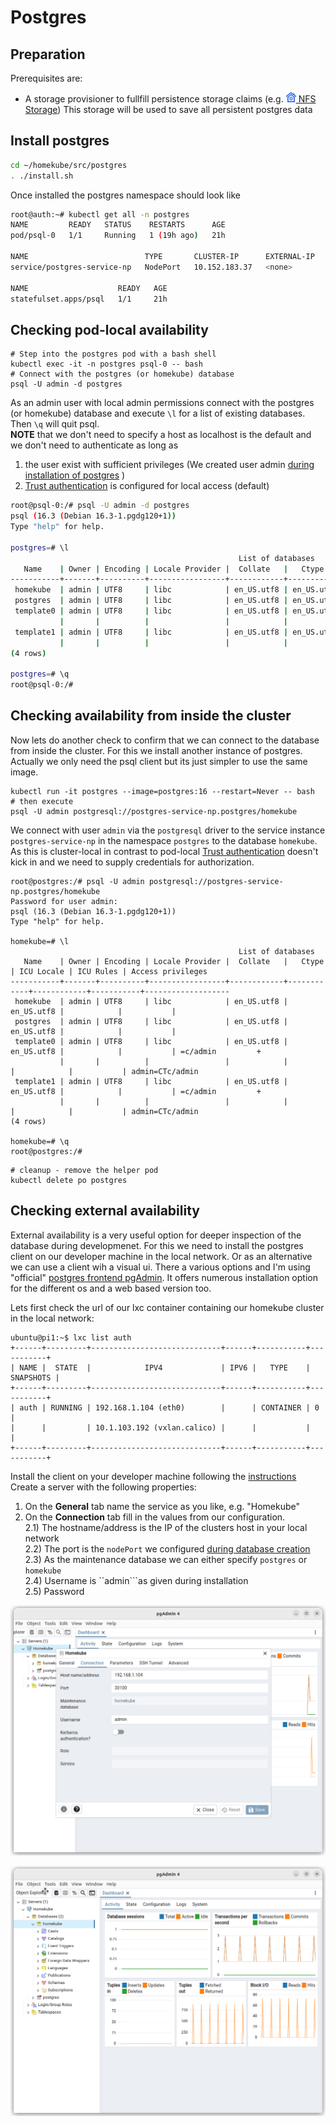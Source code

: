 # Postgres

## Preparation

Prerequisites are:
- A storage provisioner to fullfill persistence storage claims (e.g.
  ![](images/ico/color/homekube_16.png)[ NFS Storage](nfs.md)) This storage will be used to save all persistent postgres data

## Install postgres

```bash
cd ~/homekube/src/postgres
. ./install.sh
```
Once installed the postgres namespace should look like
```bash
root@auth:~# kubectl get all -n postgres
NAME         READY   STATUS    RESTARTS      AGE
pod/psql-0   1/1     Running   1 (19h ago)   21h

NAME                          TYPE       CLUSTER-IP      EXTERNAL-IP   PORT(S)          AGE
service/postgres-service-np   NodePort   10.152.183.37   <none>        5432:30100/TCP   21h

NAME                    READY   AGE
statefulset.apps/psql   1/1     21h

```

## Checking pod-local availability

```shell
# Step into the postgres pod with a bash shell
kubectl exec -it -n postgres psql-0 -- bash 
# Connect with the postgres (or homekube) database
psql -U admin -d postgres
```
As an admin user with local admin permissions connect with the postgres (or homekube)
database and execute ``\l`` for a list of existing databases. Then ``\q`` will quit psql.  
**NOTE** that we don't need to specify a host as localhost is the default and we don't need
to authenticate as long as
1) the user exist with sufficient privileges (We created user admin [during installation of postgres](../src/postgres/postgres-nfs.yaml) )
2) [Trust authentication](https://www.postgresql.org/docs/current/auth-trust.html) is configured for local access (default)

```bash
root@psql-0:/# psql -U admin -d postgres
psql (16.3 (Debian 16.3-1.pgdg120+1))
Type "help" for help.

postgres=# \l
                                                   List of databases
   Name    | Owner | Encoding | Locale Provider |  Collate   |   Ctype    | ICU Locale | ICU Rules | Access privileges 
-----------+-------+----------+-----------------+------------+------------+------------+-----------+-------------------
 homekube  | admin | UTF8     | libc            | en_US.utf8 | en_US.utf8 |            |           | 
 postgres  | admin | UTF8     | libc            | en_US.utf8 | en_US.utf8 |            |           | 
 template0 | admin | UTF8     | libc            | en_US.utf8 | en_US.utf8 |            |           | =c/admin         +
           |       |          |                 |            |            |            |           | admin=CTc/admin
 template1 | admin | UTF8     | libc            | en_US.utf8 | en_US.utf8 |            |           | =c/admin         +
           |       |          |                 |            |            |            |           | admin=CTc/admin
(4 rows)

postgres=# \q
root@psql-0:/# 
```

## Checking availability from inside the cluster

Now lets do another check to confirm that we can connect to the database from inside the cluster. For this we install
another instance of postgres. Actually we only need the psql client but its just simpler to use the same image.

```shell
kubectl run -it postgres --image=postgres:16 --restart=Never -- bash
# then execute
psql -U admin postgresql://postgres-service-np.postgres/homekube
```
We connect with user ``admin`` via the ``postgresql`` driver to the service instance ``postgres-service-np``
in the namespace ``postgres`` to the database ``homekube``.  
As this is cluster-local in contrast to pod-local
[Trust authentication](https://www.postgresql.org/docs/current/auth-trust.html) doesn't kick in and we need to supply credentials for authorization.

```shell
root@postgres:/# psql -U admin postgresql://postgres-service-np.postgres/homekube
Password for user admin: 
psql (16.3 (Debian 16.3-1.pgdg120+1))
Type "help" for help.

homekube=# \l
                                                   List of databases
   Name    | Owner | Encoding | Locale Provider |  Collate   |   Ctype    | ICU Locale | ICU Rules | Access privileges 
-----------+-------+----------+-----------------+------------+------------+------------+-----------+-------------------
 homekube  | admin | UTF8     | libc            | en_US.utf8 | en_US.utf8 |            |           | 
 postgres  | admin | UTF8     | libc            | en_US.utf8 | en_US.utf8 |            |           | 
 template0 | admin | UTF8     | libc            | en_US.utf8 | en_US.utf8 |            |           | =c/admin         +
           |       |          |                 |            |            |            |           | admin=CTc/admin
 template1 | admin | UTF8     | libc            | en_US.utf8 | en_US.utf8 |            |           | =c/admin         +
           |       |          |                 |            |            |            |           | admin=CTc/admin
(4 rows)

homekube=# \q
root@postgres:/# 
```
```shell
# cleanup - remove the helper pod
kubectl delete po postgres
```

## Checking external availability

External availability is a very useful option for deeper inspection of the database during developmenet.
For this we need to install the postgres client on our developer machine in the local network.
Or as an alternative we can use a client wih a visual ui. There a various options and I'm using "official" 
[postgres frontend pgAdmin](https://www.pgadmin.org). It offers numerous installation 
option for the different os and a web based version too.

Lets first check the url of our lxc container containing our homekube cluster in the local network:
```
ubuntu@pi1:~$ lxc list auth
+------+---------+-----------------------------+------+-----------+-----------+
| NAME |  STATE  |            IPV4             | IPV6 |   TYPE    | SNAPSHOTS |
+------+---------+-----------------------------+------+-----------+-----------+
| auth | RUNNING | 192.168.1.104 (eth0)        |      | CONTAINER | 0         |
|      |         | 10.1.103.192 (vxlan.calico) |      |           |           |
+------+---------+-----------------------------+------+-----------+-----------+
```

Install the client on your developer machine following the [instructions](https://www.pgadmin.org)
Create a server with the following properties:

1) On the **General** tab name the service as you like, e.g. "Homekube"  
2) On the **Connection** tab fill in the values from our configuration.  
2.1) The hostname/address is the IP of the clusters host in your local network  
2.2) The port is the ``nodePort`` we configured [during database creation](../src/postgres/postgres-nfs.yaml)   
2.3) As the maintenance database we can either specify ``postgres`` or ``homekube``   
2.4) Username is ``admin```as given during installation  
2.5) Password   

![](images/1-pgAdmin.png)  

![](images/2-pgAdmin.png)



